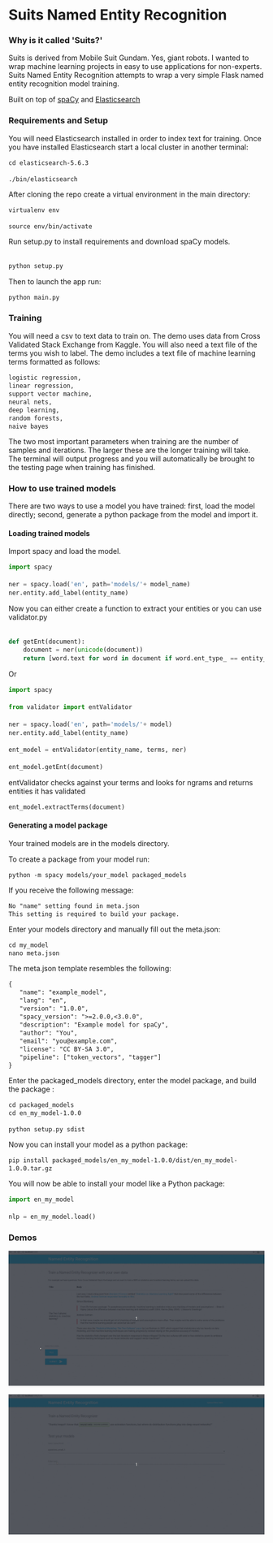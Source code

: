 # Suits Named Entity Recognition

### Why is it called 'Suits?'

Suits is derived from Mobile Suit Gundam. Yes, giant robots. I wanted to wrap machine learning projects in easy to use applications for non-experts. 
Suits Named Entity Recognition attempts to wrap a very simple Flask named entity recognition model training.

Built on top of [spaCy](https://spacy.io/) and [Elasticsearch](https://www.elastic.co/products/elasticsearch)

### Requirements and Setup

You will need Elasticsearch installed in order to index text for training. Once you have installed Elasticsearch start a local cluster in another terminal:

```
cd elasticsearch-5.6.3

./bin/elasticsearch
```

After cloning the repo create a virtual environment in the main directory:

```
virtualenv env

source env/bin/activate

```

Run setup.py to install requirements and download spaCy models.
```python

python setup.py

```

Then to launch the app run:

```python
python main.py
```

### Training

You will need a csv to text data to train on. The demo uses data from Cross Validated Stack Exchange from Kaggle. You will also need a text file of the terms you wish to label. The demo includes a text file of machine learning terms formatted as follows:

```
logistic regression,
linear regression,
support vector machine,
neural nets,
deep learning,
random forests,
naive bayes
```

The two most important parameters when training are the number of samples and iterations. The larger these are the longer training will take. The terminal will output progress and you will automatically be brought to the testing page when training has finished. 

### How to use trained models

There are two ways to use a model you have trained: first, load the model directly; second, generate a python package from the model and import it.


#### Loading trained models

Import spacy and load the model.

```python
import spacy

ner = spacy.load('en', path='models/'+ model_name)
ner.entity.add_label(entity_name)
```

Now you can either create a function to extract your entities or you can use validator.py

```python

def getEnt(document):
    document = ner(unicode(document))
    return [word.text for word in document if word.ent_type_ == entity_type]
```

Or

```python
import spacy

from validator import entValidator

ner = spacy.load('en', path='models/'+ model)
ner.entity.add_label(entity_name)

ent_model = entValidator(entity_name, terms, ner)

ent_model.getEnt(document)

```

entValidator checks against your terms and looks for ngrams and returns entities it has validated

```python
ent_model.extractTerms(document)
```

#### Generating a model package

Your trained models are in the models directory.


To create a package from your model run:

```
python -m spacy models/your_model packaged_models
```

If you receive the following message:

```
No "name" setting found in meta.json
This setting is required to build your package.

```

Enter your models directory and manually fill out the meta.json:

```
cd my_model
nano meta.json
```

The meta.json template resembles the following:

```
{
   "name": "example_model",
   "lang": "en",
   "version": "1.0.0",
   "spacy_version": ">=2.0.0,<3.0.0",
   "description": "Example model for spaCy",
   "author": "You",
   "email": "you@example.com",
   "license": "CC BY-SA 3.0",
   "pipeline": ["token_vectors", "tagger"]
}

```


Enter the packaged_models directory, enter the model package, and build the package :

```
cd packaged_models
cd en_my_model-1.0.0

python setup.py sdist
```

Now you can install your model as a python package:

```
pip install packaged_models/en_my_model-1.0.0/dist/en_my_model-1.0.0.tar.gz
```

You will now be able to install your model like a Python package:

```python
import en_my_model

nlp = en_my_model.load()
```

### Demos

![train](images/ner_train.gif)

![test](images/ner_test.gif)


